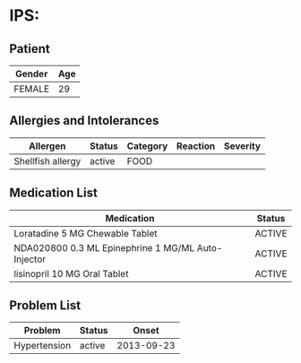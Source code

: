 # IPS:

## Patient

|Gender|Age|
|---|---|
|FEMALE|29|

## Allergies and Intolerances

|Allergen|Status|Category|Reaction|Severity|
|---|---|---|---|---|
|Shellfish allergy|active|FOOD|||

## Medication List

|Medication|Status|
|---|---|
|Loratadine 5 MG Chewable Tablet|ACTIVE|
|NDA020800 0.3 ML Epinephrine 1 MG/ML Auto-Injector|ACTIVE|
|lisinopril 10 MG Oral Tablet|ACTIVE|

## Problem List

|Problem|Status|Onset|
|---|---|---|
|Hypertension|active|2013-09-23|
